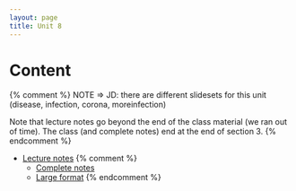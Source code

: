 ```yaml
---
layout: page
title: Unit 8
---
```


# Content

{% comment %} 
NOTE ⇒ JD: there are different slidesets for this unit (disease, infection, corona, moreinfection)

Note that lecture notes go beyond the end of the class material (we ran out of time). The class (and complete notes) end at the end of section 3.
{% endcomment %} 

* [Lecture notes](materials/disease.handouts.pdf)
{% comment %} 
    * [Complete notes](materials/infection.complete.pdf)
    * [Large format](materials/infection.large.pdf)
{% endcomment %} 
